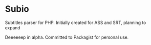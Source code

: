 Subio
=====

Subtitles parser for PHP. Initially created for ASS and SRT, planning to expand

Deeeeeep in alpha. Committed to Packagist for personal use.
